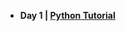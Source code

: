 
<ul>
<li><strong>Day 1 | <a href="https://github.com/manjunath5496/1Day-of-Python-Learning-Tutorial/blob/main/README.md">Python Tutorial</a></strong></li>
</ul>
